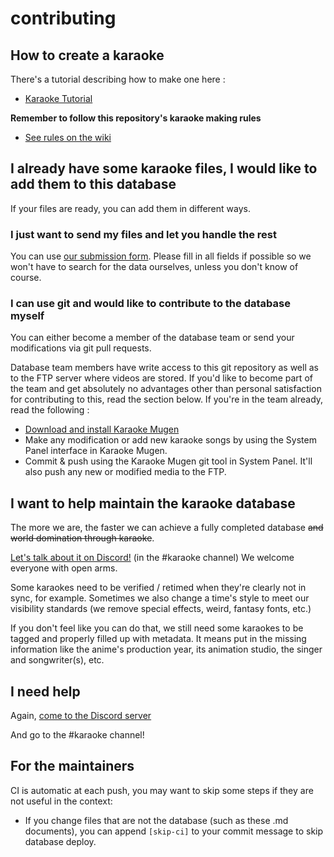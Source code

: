 # contributing

## How to create a karaoke

There's a tutorial describing how to make one here :

* [Karaoke Tutorial](https://docs.karaokes.moe/contrib-guide/)

**Remember to follow this repository's karaoke making rules**

* [See rules on the wiki](https://gitlab.com/kara.moe/karaokebase/-/wikis/Rules)

## I already have some karaoke files, I would like to add them to this database

If your files are ready, you can add them in different ways.

### I just want to send my files and let you handle the rest

You can use [our submission form](https://kara.moe/import). Please fill in all fields if possible so we won't have to search for the data ourselves, unless you don't know of course.

### I can use git and would like to contribute to the database myself

You can either become a member of the database team or send your modifications via git pull requests.

Database team members have write access to this git repository as well as to the FTP server where videos are stored. If you'd like to become part of the team and get absolutely no advantages other than personal satisfaction for contributing to this, read the section below. If you're in the team already, read the following :

* [Download and install Karaoke Mugen](http://mugen.karaokes.moe)
* Make any modification or add new karaoke songs by using the System Panel interface in Karaoke Mugen.
* Commit & push using the Karaoke Mugen git tool in System Panel. It'll also push any new or modified media to the FTP.

## I want to help maintain the karaoke database

The more we are, the faster we can achieve a fully completed database ~~and world domination through karaoke~~.

[Let's talk about it on Discord!](https://discord.gg/VpyeJj9URJ) (in the #karaoke channel) We welcome everyone with open arms.

Some karaokes need to be verified / retimed when they're clearly not in sync, for example. Sometimes we also change a time's style to meet our visibility standards (we remove special effects, weird, fantasy fonts, etc.)

If you don't feel like you can do that, we still need some karaokes to be tagged and properly filled up with metadata. It means put in the missing information like the anime's production year, its animation studio, the singer and songwriter(s), etc.

## I need help

Again, [come to the Discord server](https://discord.gg/VpyeJj9URJ)

And go to the #karaoke channel!

## For the maintainers

CI is automatic at each push, you may want to skip some steps if they are not useful in the context:

* If you change files that are not the database (such as these .md documents), you can append `[skip-ci]` to your commit message to skip database deploy.

